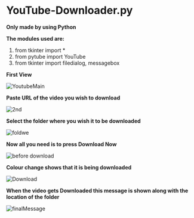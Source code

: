 # YouTube-Downloader.py
**Only made by using Python**

__The modules used are:__
1) from tkinter import *
2) from pytube import YouTube
3) from tkinter import filedialog, messagebox

**First View**

![YoutubeMain](https://user-images.githubusercontent.com/96349715/155721073-f1cd9e21-f284-474e-954b-51f4e406fd31.png)

**Paste URL of the video you wish to download**

![2nd](https://user-images.githubusercontent.com/96349715/155721158-8a0b4965-100e-4b44-86c3-c1a24fe535f4.png)

**Select the folder where you wish it to be downloaded**

![foldwe](https://user-images.githubusercontent.com/96349715/155721171-6c20405d-1db3-4960-b815-1a0055bc919f.png)

**Now all you need is to press Download Now**

![before download](https://user-images.githubusercontent.com/96349715/155721180-503a1782-2ed5-475a-a5b5-e9f7e1694351.png)

**Colour change shows that it is being downloaded**

![Download](https://user-images.githubusercontent.com/96349715/155721197-e714069b-0d2f-450e-807e-0e2e798f77d6.png)

**When the video gets Downloaded this message is shown along with the location of the folder**

![finalMessage](https://user-images.githubusercontent.com/96349715/155721215-97ebdba8-c91c-484a-bba4-b3640e681bb8.png)
